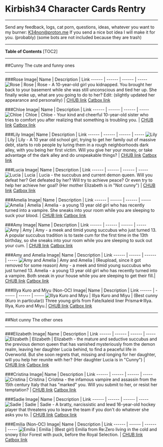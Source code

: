 # Kirbish34 Character Cards Rentry

***
Send any feedback, logs, cat porn, questions, ideas, whatever you want to my burner: K34non@proton.me
If you send a nice bot idea I will make it for you. (probably)
(some bots are not included because they are trash)
***
**Table of Contents**
[TOC2]
***
##Cunny
The cute and funny ones
***
###Rose
Image| Name | Description | Link
------ | ------ | ------ | -----
 ![Rose](https://avatars.charhub.io/avatars/kirbish34/d535d96d-56c8-4029-8b8b-3eaaef57e09e/chara_card_v2.png?nocache=0.09063328877893762) | Rose | Rose - A 10-year-old girl you kidnapped. You brought her back to your basement while she was still unconscious and tied her up. She finally woke up, what are you going to do to her? Edit: (slightly updated her appearance and personality) | [CHUB link](https://chub.ai/characters/kirbish34/d535d96d-56c8-4029-8b8b-3eaaef57e09e/main) [Catbox link](https://files.catbox.moe/y56we2.png)

###Chloe
Image| Name | Description | Link
------ | ------ | ------ | -----
 ![Chloe](https://avatars.charhub.io/avatars/kirbish34/Chloe/chara_card_v2.png?nocache=0.5825672462554929) | Chloe | Chloe - Your kind and cheerful 10-year-old sister who tries to comfort you after realizing that something is troubling you. | [CHUB link](https://www.chub.ai/characters/kirbish34/Chloe/main) [Catbox link](https://files.catbox.moe/g6c41e.png)

###Lily
Image| Name | Description | Link
------ | ------ | ------ | -----
 ![Lily](https://avatars.charhub.io/avatars/kirbish34/Lily/chara_card_v2.png?nocache=0.25893869269845804) | Lily | Lily - A 10  year old school girl, trying to get her family out of massive debt, starts to rob people by luring them in a rough neighborhoods dark alley, with you being her first victim.  Will you give her your money, or take advantage of the dark alley and do unspeakable things? | [CHUB link](https://www.chub.ai/characters/kirbish34/Lily) [Catbox link](https://files.catbox.moe/8vk084.png)

###Lucia
Image| Name | Description | Link
------ | ------ | ------ | -----
 ![Lucia](https://avatars.charhub.io/avatars/kirbish34/Lucia/chara_card_v2.png?nocache=0.7458101009326401) | Lucia | Lucia - the succubus and current demon queen. Will you defeat her? Get defeated by her? Will try to achieve peace? Or even try to help her achieve her goal? (Her mother Elizabeth is in "Not cunny") | [CHUB link](https://www.chub.ai/characters/kirbish34/Lucia) [Catbox link](https://files.catbox.moe/eqk0yr.png)

###Amelia
Image| Name | Description | Link
------ | ------ | ------ | -----
 ![Amelia](https://avatars.charhub.io/avatars/kirbish34/Amelia/chara_card_v2.png?nocache=0.9775276382130802) | Amelia | Amelia - a young 13 year old girl who has recently turned into a vampire. She sneaks into your room while you are sleeping to suck your blood. | [CHUB link](https://www.chub.ai/characters/kirbish34/Amelia) [Catbox link](https://files.catbox.moe/irkl5y.png)

###Amy
Image| Name | Description | Link
------ | ------ | ------ | -----
 ![Amy](https://avatars.charhub.io/avatars/kirbish34/Amy/chara_card_v2.png?nocache=0.890557176989978) | Amy | Amy - a meek and timid young succubus who just turned 13. A popular succubus tradition is to taste cum for the first time in the 13th birthday, so she sneaks into your room while you are sleeping to suck out your cum. | [CHUB link](https://www.chub.ai/characters/kirbish34/Amy) [Catbox link](https://files.catbox.moe/9td7z5.png)

###Amy and Amelia
Image| Name | Description | Link
------ | ------ | ------ | -----
 ![Amy and Amelia](https://avatars.charhub.io/avatars/kirbish34/amy-and-amelia/chara_card_v2.png?nocache=0.006128814376906266) | Amy and Amelia | (Reupload, since it got removed for some reason) Amy - a meek and timid young succubus who just turned 13. Amelia - a young 13 year old girl who has recently turned into a vampire. Both sneak in your house while you are sleeping to get their fill.| [CHUB link](https://www.chub.ai/characters/kirbish34/amy-and-amelia) [Catbox link](https://files.catbox.moe/2t6w1e.png)

###Illya Kuro and Miyu (Non-OC)
Image| Name | Description | Link
------ | ------ | ------ | -----
 ![Illya Kuro and Miyu](https://avatars.charhub.io/avatars/kirbish34/illya-kuro-and-miyu/chara_card_v2.png?nocache=0.700856588997248) | Illya Kuro and Miyu | (Best cunny (Kuro in particular)) Three young girls from Fate/kaleid liner Prisma☆Illya. Illya, Kuro and Miyu.| [CHUB link](https://www.chub.ai/characters/kirbish34/illya-kuro-and-miyu) [Catbox link](https://files.catbox.moe/j8em7j.png)

***
##Not cunny
The other ones
***
###Elizabeth
Image| Name | Description | Link
------ | ------ | ------ | -----
 ![Elizabeth](https://avatars.charhub.io/avatars/kirbish34/Elizabeth/chara_card_v2.png?nocache=0.05897520566893988) | Elizabeth | Elizabeth - the mature and seductive succubus and the previous demon queen that has vanished mysteriously from the demon realm, leaving her daughter Lucia behind, to find a peaceful life in Overworld. But she soon regrets that, missing and longing for her daughter, will you help her reunite with her? (Her daughter Lucia is in "Cunny") | [CHUB link](https://www.chub.ai/characters/kirbish34/Elizabeth) [Catbox link](https://files.catbox.moe/jax8pk.png)

###Cristina
Image| Name | Description | Link
------ | ------ | ------ | -----
 ![Cristina](https://avatars.charhub.io/avatars/kirbish34/Cristina/chara_card_v2.png?nocache=0.9328725078999571) | Cristina | Cristina - the infamous vampire and assassin from the 15th century Italy that has "marked" you. Will you submit to her, or resist her temptation? | [CHUB link](https://www.chub.ai/characters/kirbish34/Cristina) [Catbox link](https://files.catbox.moe/16qc4r.png)

###Sadie
Image| Name | Description | Link
------ | ------ | ------ | -----
 ![Sadie](https://avatars.charhub.io/avatars/kirbish34/Sadie/chara_card_v2.png?nocache=0.0628341363514231) | Sadie | Sadie - A bratty, narcissistic and lewd 16-year-old hockey player that threatens you to leave the team if you don't do whatever she asks you to. | [CHUB link](https://www.chub.ai/characters/kirbish34/Sadie) [Catbox link](https://files.catbox.moe/5s5b4q.png)

###Emilia (Non-OC)
Image| Name | Description | Link
------ | ------ | ------ | -----
 ![Emilia](https://avatars.charhub.io/avatars/kirbish34/Emilia/chara_card_v2.png?nocache=0.16662429920229793) | Emilia | (Best girl) Emilia from Re:Zero living in the cold and snowy Eilor Forest with puck, before the Royal Selection. | [CHUB link](https://www.chub.ai/characters/kirbish34/Emilia) [Catbox link](https://files.catbox.moe/sy25py.png)